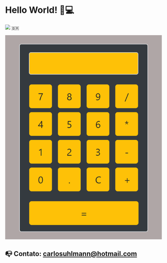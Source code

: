<h1>
  Hello World!
  🤘💻
</h1>  

<img style="margin: 0 auto" src="https://https://github.com/carlosuhlmann/carlosuhlmann/blob/master/brazil.gif" height="25"> :brazil:

<img alt="GitHub top language" src="https://github.com/carlosuhlmann/calculadora/blob/master/calc.gif">
  
  
## :mailbox_with_no_mail: Contato: carlosuhlmann@hotmail.com



<!---
## GitHub Status:
![github stats](https://github-readme-stats.vercel.app/api?username=carlosuhlmann&show_icons=true)
## Top Languages Card:
[![Top Langs](https://github-readme-stats.vercel.app/api/top-langs/?username=carlosuhlmann)](https://github.com/carlosuhlmann/github-readme-stats)
-->






